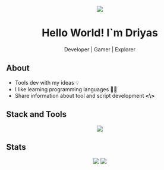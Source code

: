 <p align="center">
  <img src="https://github.com/ZeltNamizake/zeltnamizake/raw/refs/heads/main/zeltnamizake_banner.gif">
</p>
<h1 align="center">Hello World! I`m Driyas</h1>
<p align="center">Developer | Gamer | Explorer</p>

## About
-   Tools dev with my ideas 💡
-   I like learning programming languages 🧑‍💻
-   Share information about tool and script development **<\\>**

## Stack and Tools
<div align="center">
  <img src="https://skillicons.dev/icons?i=html,css,js,bootstrap,ruby,git,nodejs,npm,bash,debian,github,ubuntu,vscode,windows,linux&perline=5">
</div>

## Stats
<p align="center"> <img src="https://github-readme-stats.vercel.app/api?username=ZeltNamizake&show_icons=true&theme=highcontrast&hide=prs,issues,contribs" /> <img src="https://github-readme-streak-stats.herokuapp.com?user=ZeltNamizake&theme=highcontrast" /> </p>
